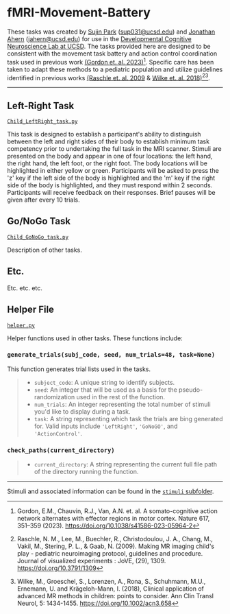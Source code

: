 # fMRI-Movement-Battery

These tasks was created by [Sujin Park](https://scholar.google.com/citations?hl=en&user=qS3zgSgAAAAJ) (sup031@ucsd.edu) and [Jonathan Ahern](https://scholar.google.com/citations?user=6pU5U5gAAAAJ&hl=en) (jahern@ucsd.edu) for use in the [Developmental Cognitive Neuroscience Lab at UCSD](https://greenelab.ucsd.edu/).
The tasks provided here are designed to be consistent with the movement task battery and action control coordination task used in previous work [(Gordon et. al. 2023)](https://doi.org/10.1038/s41586-023-05964-2)[^1]. Specific care has been taken to adapt these methods to a pediatric population and utilize guidelines identified in previous works [(Raschle et. al. 2009](https://doi.org/10.3791/1309) & [Wilke et. al. 2018)](https://doi.org/10.1002/acn3.658)[^2][^3]. 

-------------------------------------------------------------------------------------
## Left-Right Task 
[`Child_LeftRight_task.py`](https://github.com/j0n-a/fMRI_Pediatric_Movement_Battery/blob/main/Child_LeftRight_task.py)

This task is designed to establish a participant's ability to distinguish between the left and right sides of their body to establish minimum task competency prior to undertaking the full task in the MRI scanner. Stimuli are presented on the body and appear in one of four locations: the left hand, the right hand, the left foot, or the right foot. The body locations will be highlighted in either yellow or green. Participants will be asked to press the 'z' key if the left side of the body is highlighted and the 'm' key if the right side of the body is highlighted, and they must respond within 2 seconds. Participants will receive feedback on their responses. Brief pauses will be given after every 10 trials.

## Go/NoGo Task
[`Child_GoNoGo_task.py`](https://github.com/j0n-a/fMRI_Pediatric_Movement_Battery/blob/main/Child_GoNoGo_task.py)

Description of other tasks.

## Etc.
Etc. etc. etc.

## Helper File
[`helper.py`](https://github.com/j0n-a/fMRI_Pediatric_Movement_Battery/blob/main/helper.py)

Helper functions used in other tasks. These functions include:
### `generate_trials(subj_code, seed, num_trials=48, task=None)`

This function generates trial lists used in the tasks. 
> - `subject_code`: A unique string to identify subjects.
> - `seed`: An integer that will be used as a basis for the pseudo-randomization used in the rest of the function.
> - `num_trials`: An integer representing the total number of stimuli you'd like to display during a task.
> - `task`: A string representing which task the trials are bing generated for. Valid inputs include `'LeftRight'`, `'GoNoGO'`, and `'ActionControl'`.

### `check_paths(current_directory)`
> - `current_directory`: A string representing the current full file path of the directory running the function.
-------------------------------------------------------------------------------------

Stimuli and associated information can be found in the [`stimuli` subfolder](https://github.com/j0n-a/fMRI_Pediatric_Movement_Battery/tree/main/stimuli).

[^1]: Gordon, E.M., Chauvin, R.J., Van, A.N. et. al. A somato-cognitive action network alternates with effector regions in motor cortex. Nature 617, 351–359 (2023). https://doi.org/10.1038/s41586-023-05964-2
[^2]: Raschle, N. M., Lee, M., Buechler, R., Christodoulou, J. A., Chang, M., Vakil, M., Stering, P. L., & Gaab, N. (2009). Making MR imaging child's play - pediatric neuroimaging protocol, guidelines and procedure. Journal of visualized experiments : JoVE, (29), 1309. https://doi.org/10.3791/1309
[^3]: Wilke, M., Groeschel, S., Lorenzen, A., Rona, S., Schuhmann, M.U., Ernemann, U. and Krägeloh-Mann, I. (2018), Clinical application of advanced MR methods in children: points to consider. Ann Clin Transl Neurol, 5: 1434-1455. https://doi.org/10.1002/acn3.658
